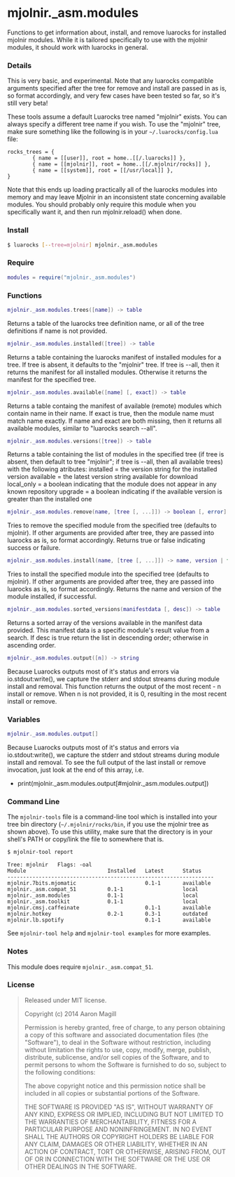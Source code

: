 mjolnir._asm.modules
====================

Functions to get information about, install, and remove luarocks for installed mjolnir
modules. While it is tailored specifically to use with the mjolnir modules, it should
work with luarocks in general.

### Details
This is very basic, and experimental. Note that any luarocks compatible arguments
specified after the tree for remove and install are passed in as is, so format
accordingly, and very few cases have been tested so far, so it's still very beta!

These tools assume a default Luarocks tree named "mjolnir" exists.  You can always
specify a different tree name if you wish.  To use the "mjolnir" tree, make sure
something like the following is in your `~/.luarocks/config.lua` file:

    rocks_trees = {
            { name = [[user]], root = home..[[/.luarocks]] },
            { name = [[mjolnir]], root = home..[[/.mjolnir/rocks]] },
            { name = [[system]], root = [[/usr/local]] },
    }

Note that this ends up loading practically all of the luarocks modules into memory
and may leave Mjolnir in an inconsistent state concerning available modules.  You
should probably only require this module when you specifically want it, and then
run mjolnir.reload() when done.

### Install
~~~bash
$ luarocks [--tree=mjolnir] mjolnir._asm.modules
~~~

### Require
~~~lua
modules = require("mjolnir._asm.modules")
~~~

### Functions
~~~lua
mjolnir._asm.modules.trees([name]) -> table
~~~

Returns a table of the luarocks tree definition name, or all of the tree definitions
if name is not provided.

~~~lua
mjolnir._asm.modules.installed([tree]) -> table
~~~

Returns a table containing the luarocks manifest of installed modules for a tree.
If tree is absent, it defaults to the "mjolnir" tree.  If tree is --all, then it
returns the manifest for all installed modules.  Otherwise it returns the manifest
for the specified tree.

~~~lua
mjolnir._asm.modules.available([name] [, exact]) -> table
~~~

Returns a table containg the manifest of available (remote) modules which contain
name in their name.  If exact is true, then the module name must match name exactly.
If name and exact are both missing, then it returns all available modules, similar
to "luarocks search --all".

~~~lua
mjolnir._asm.modules.versions([tree]) -> table
~~~

Returns a table containing the list of modules in the specified tree (if tree is absent,
then default to tree "mjolnir"; if tree is --all, then all available trees) with the
following atributes:
    installed = the version string for the installed version
    available = the latest version string available for download
    local_only = a boolean indicating that the module does not appear in any known repository
    upgrade = a boolean indicating if the available version is greater than the installed one
    
~~~lua
mjolnir._asm.modules.remove(name, [tree [, ...]]) -> boolean [, error]
~~~

Tries to remove the specified module from the specified tree (defaults to mjolnir).
If other arguments are provided after tree, they are passed into luarocks as is,
so format accordingly. Returns true or false indicating success or failure.

~~~lua
mjolnir._asm.modules.install(name, [tree [, ...]]) -> name, version | false, error
~~~

Tries to install the specified module into the specified tree (defaults to mjolnir).
If other arguments are provided after tree, they are passed into luarocks as is,
so format accordingly. Returns the name and version of the module installed, if successful.

~~~lua
mjolnir._asm.modules.sorted_versions(manifestdata [, desc]) -> table
~~~

Returns a sorted array of the versions available in the manifest data provided.
This manifest data is a specific module's result value from a search.  If desc
is true return the list in descending order; otherwise in ascending order.

~~~lua
mjolnir._asm.modules.output([n]) -> string
~~~
Because Luarocks outputs most of it's status and errors via io.stdout:write(),
we capture the stderr and stdout streams during module install and removal. This
function returns the output of the most recent - n install or remove.  When n is
not provided, it is 0, resulting in the most recent install or remove.

### Variables

~~~lua
mjolnir._asm.modules.output[]
~~~
Because Luarocks outputs most of it's status and errors via io.stdout:write(),
we capture the stderr and stdout streams during module install and removal. To
see the full output of the last install or remove invocation, just look at the
end of this array, i.e.
* print(mjolnir._asm.modules.output[#mjolnir._asm.modules.output])

### Command Line
The `mjolnir-tools` file is a command-line tool which is installed into your tree bin
directory (`~/.mjolnir/rocks/bin`, if you use the mjolnir tree as shown above).  To use
this utility, make sure that the directory is in your shell's PATH or copy/link the file
to somewhere that is.

~~~bash
$ mjolnir-tool report
~~~

    Tree: mjolnir   Flags: -oal
    Module                          Installed   Latest      Status    
    ------------------------------------------------------------------
    mjolnir.7bits.mjomatic                      0.1-1       available 
    mjolnir._asm.compat_51          0.1-1                   local     
    mjolnir._asm.modules            0.1-1                   local     
    mjolnir._asm.toolkit            0.1-1                   local     
    mjolnir.cmsj.caffeinate                     0.1-1       available 
    mjolnir.hotkey                  0.2-1       0.3-1       outdated  
    mjolnir.lb.spotify                          0.1-1       available 

See `mjolnir-tool help` and `mjolnir-tool examples` for more examples.

### Notes
This module does require `mjolnir._asm.compat_51`.

### License

> Released under MIT license.
>
> Copyright (c) 2014 Aaron Magill
>
> Permission is hereby granted, free of charge, to any person obtaining a copy
> of this software and associated documentation files (the "Software"), to deal
> in the Software without restriction, including without limitation the rights
> to use, copy, modify, merge, publish, distribute, sublicense, and/or sell
> copies of the Software, and to permit persons to whom the Software is
> furnished to do so, subject to the following conditions:
>
> The above copyright notice and this permission notice shall be included in
> all copies or substantial portions of the Software.
>
> THE SOFTWARE IS PROVIDED "AS IS", WITHOUT WARRANTY OF ANY KIND, EXPRESS OR
> IMPLIED, INCLUDING BUT NOT LIMITED TO THE WARRANTIES OF MERCHANTABILITY,
> FITNESS FOR A PARTICULAR PURPOSE AND NONINFRINGEMENT. IN NO EVENT SHALL THE
> AUTHORS OR COPYRIGHT HOLDERS BE LIABLE FOR ANY CLAIM, DAMAGES OR OTHER
> LIABILITY, WHETHER IN AN ACTION OF CONTRACT, TORT OR OTHERWISE, ARISING FROM,
> OUT OF OR IN CONNECTION WITH THE SOFTWARE OR THE USE OR OTHER DEALINGS IN
> THE SOFTWARE.

